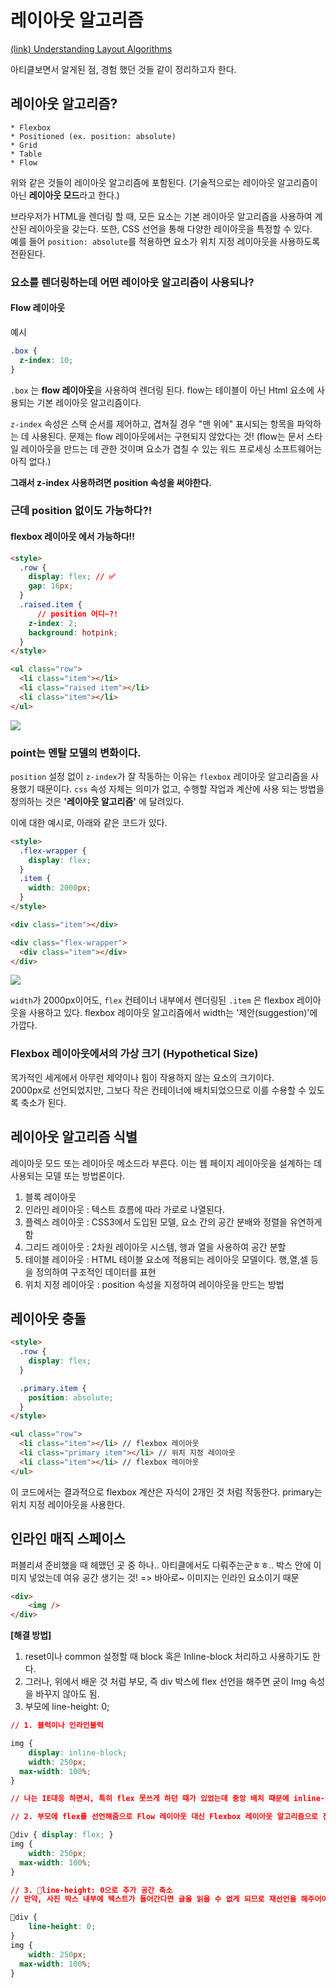 # 레이아웃 알고리즘
[(link) Understanding Layout Algorithms](https://www.joshwcomeau.com/css/understanding-layout-algorithms/)

아티클보면서 알게된 점, 경험 했던 것들 같이 정리하고자 한다.

## 레이아웃 알고리즘?
```
* Flexbox
* Positioned (ex. position: absolute)
* Grid
* Table
* Flow
```
위와 같은 것들이 레이아웃 알고리즘에 포함된다.
(기술적으로는 레이아웃 알고리즘이 아닌 **레이아웃 모드**라고 한다.)

브라우저가 HTML을 렌더링 할 때, 모든 요소는 기본 레이아웃 알고리즘을 사용하여 계산된 레이아웃을 갖는다.
또한, CSS 선언을 통해 다양한 레이아웃을 특정할 수 있다.  
예를 들어 `position: absolute`를 적용하면 요소가 위치 지정 레이아웃을 사용하도록 전환된다.


### 요소를 렌더링하는데 어떤 레이아웃 알고리즘이 사용되나?

#### Flow 레이아웃 

예시
```css
.box {
  z-index: 10;
}
```

`.box` 는 **flow 레이아웃**을 사용하여 렌더링 된다.
flow는 테이블이 아닌 Html 요소에 사용되는 기본 레이아웃 알고리즘이다.  

`z-index` 속성은 스택 순서를 제어하고, 겹쳐질 경우 "맨 위에" 표시되는 항목을 파악하는 데 사용된다.
문제는 flow 레이아웃에서는 구현되지 않았다는 것!
(flow는 문서 스타일 레이아웃을 만드는 데 관한 것이며 요소가 겹칠 수 있는 워드 프로세싱 소프트웨어는 아직 없다.)

**그래서 z-index 사용하려면 position 속성을 써야한다.**


### 근데 position 없이도 가능하다?! 
#### flexbox 레이아웃 에서 가능하다!!
```html
<style>
  .row {
    display: flex; // ✅
    gap: 16px;
  }
  .raised.item {
	  // position 어디~?!
    z-index: 2;
    background: hotpink;
  }
</style>

<ul class="row">
  <li class="item"></li>
  <li class="raised item"></li>
  <li class="item"></li>
</ul>
```
![](https://i.imgur.com/wq01edo.png)
### point는 멘탈 모델의 변화이다.
`position` 설정 없이 `z-index`가 잘 작동하는 이유는 `flexbox` 레이아웃 알고리즘을 사용했기 때문이다.
`css` 속성 자체는 의미가 없고, 수행할 작업과 계산에 사용 되는 방법을 정의하는 것은 **'레이아웃 알고리즘'** 에 달려있다.

이에 대한 예시로, 아래와 같은 코드가 있다.

```html
<style>
  .flex-wrapper {
    display: flex;
  }
  .item {
    width: 2000px;
  }
</style>

<div class="item"></div>

<div class="flex-wrapper">
  <div class="item"></div>
</div>
```

![](https://i.imgur.com/6dv51S0.png)

`width`가 2000px이어도, `flex` 컨테이너 내부에서 렌더링된 `.item` 은 flexbox 레이아웃을 사용하고 있다.
flexbox 레이아웃 알고리즘에서 width는 '제안(suggestion)'에 가깝다.

### Flexbox 레이아웃에서의 가상 크기 (Hypothetical Size)
목가적인 세게에서 아무런 제약이나 힘이 작용하지 않는 요소의 크기이다.  
2000px로 선언되었지만, 그보다 작은 컨테이너에 배치되었으므로 이를 수용할 수 있도록 축소가 된다.

## 레이아웃 알고리즘 식별
레이아웃 모드 또는 레이아웃 메소드라 부른다.
이는 웹 페이지 레이아웃을 설계하는 데 사용되는 모델 또는 방법론이다.

1. 블록 레이아웃
2. 인라인 레이아웃 : 텍스트 흐름에 따라 가로로 나열된다.
3. 플렉스 레이아웃 : CSS3에서 도입된 모델, 요소 간의 공간 분배와 정렬을 유연하게 함
4. 그리드 레이아웃 : 2차원 레이아웃 시스템, 행과 열을 사용하여 공간 분할
5. 테이블 레이아웃 : HTML 테이블 요소에 적용되는 레이아웃 모델이다. 행,열,셀 등을 정의하여 구조적인 데이터를 표현
6. 위치 지정 레이아웃 : position 속성을 지정하여 레이아웃을 만드는 방법


## 레이아웃 충돌
```html
<style>
  .row {
    display: flex;
  }

  .primary.item {
    position: absolute;
  }
</style>

<ul class="row">
  <li class="item"></li> // flexbox 레이아웃
  <li class="primary item"></li> // 위치 지정 레이아웃
  <li class="item"></li> // flexbox 레이아웃
</ul>
```
이 코드에서는 결과적으로 flexbox 계산은 자식이 2개인 것 처럼 작동한다.
primary는 위치 지정 레이아웃을 사용한다.


## 인라인 매직 스페이스
퍼블리셔 준비했을 때 헤맸던 곳 중 하나.. 아티클에서도 다뤄주는군ㅎㅎ..
박스 안에 이미지 넣었는데 여유 공간 생기는 것!
=> 바아로~ 이미지는 인라인 요소이기 때문

```html
<div>
	<img /> 
</div>
```

**[해결 방법]**
1. reset이나 common 설정할 때 block 혹은 Inline-block 처리하고 사용하기도 한다.
2. 그러나, 위에서 배운 것 처럼 부모, 즉 div 박스에 flex 선언을 해주면 굳이 Img 속성을 바꾸지 않아도 됨.
3. 부모에 line-height: 0;
```css
// 1. 블럭이나 인라인블럭

img { 
	display: inline-block;
	width: 250px;
  max-width: 100%;
}

// 나는 IE대응 하면서, 특히 flex 못쓰게 하던 때가 있었는데 중앙 배치 때문에 inline-block 많이 썼었다.
```

```css
// 2. 부모에 flex를 선언해줌으로 Flow 레이아웃 대신 Flexbox 레이아웃 알고리즘으로 전환.

div { display: flex; }
img { 
	width: 250px;
  max-width: 100%;
}
```

```css
// 3. line-height: 0으로 추가 공간 축소
// 만약, 사진 박스 내부에 텍스트가 들어간다면 글을 읽을 수 없게 되므로 재선언을 해주어야 함.

div { 
	line-height: 0;
}
img { 
	width: 250px;
  max-width: 100%;
}
```